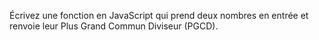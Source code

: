  Écrivez une fonction en JavaScript qui prend deux nombres en entrée et renvoie leur Plus Grand Commun Diviseur (PGCD).